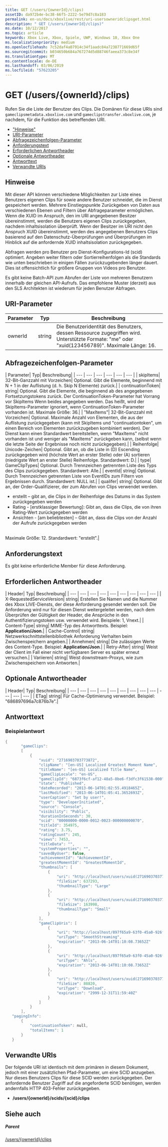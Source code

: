 ```yaml
---
title: GET (/users/{ownerId}/clips)
assetID: da972b4e-bc38-66f5-2222-5e79d7c8a183
permalink: en-us/docs/xboxlive/rest/uri-usersowneridclipsget.html
description: " GET (/users/{ownerId}/clips)"
ms.date: 10/12/2017
ms.topic: article
keywords: Xbox Live, Xbox, Spiele, UWP, Windows 10, Xbox One
ms.localizationpriority: medium
ms.openlocfilehash: 7c52daf4a07914c34f1aadc84a7238771669d65f
ms.sourcegitcommit: b034650b684a767274d5d88746faeea373c8e34f
ms.translationtype: MT
ms.contentlocale: de-DE
ms.lasthandoff: 03/06/2019
ms.locfileid: "57623205"
---
```

# <a name="get-usersowneridclips"></a>GET (/users/{ownerId}/clips)
Rufen Sie die Liste der Benutzer des Clips.
Die Domänen für diese URIs sind `gameclipsmetadata.xboxlive.com` und `gameclipstransfer.xboxlive.com`, je nachdem, für die Funktion des betreffenden URI.

  * ["Hinweise"](#ID4EX)
  * [URI-Parameter](#ID4EEB)
  * [Abfragezeichenfolgen-Parameter](#ID4EPB)
  * [Anforderungstext](#ID4EPE)
  * [Erforderlichen Antwortheader](#ID4E1E)
  * [Optionale Antwortheader](#ID4ENH)
  * [Antworttext](#ID4EOAAC)
  * [Verwandte URIs](#ID4EABAC)

<a id="ID4EX"></a>


## <a name="remarks"></a>Hinweise

Mit dieser API können verschiedene Möglichkeiten zur Liste eines Benutzers eigenen Clips für sowie andere Benutzer schneidet, die im Dienst gespeichert werden. Mehrere Einstiegspunkte Zurückgeben von Daten aus verschiedenen Ebenen und Filtern über Abfrageparameter ermöglichen. Wenn die XUID im Anspruch, den im URI angegebenen Besitzer übereinstimmt, werden die Benutzers eigenen Clips zurückgegeben, nachdem inhaltsisolation überprüft. Wenn der Besitzer im URI nicht den Anspruch XUID übereinstimmt, werden des angegebenen Benutzers Clips basierend auf den Datenschutz-Überprüfungen und Überprüfungen im Hinblick auf die anfordernde XUID inhaltsisolation zurückgegeben.

Abfragen werden pro Benutzer pro Dienst-Konfigurations-Id (scid) optimiert. Angeben weiter filtern oder Sortierreihenfolgen als die Standards wie unten beschrieben in einigen Fällen zurückzugebenden länger dauert. Dies ist offensichtlich für größere Gruppen von Videos pro Benutzer.

Es gibt keine Batch-API zum Abrufen der Liste von mehreren Benutzern innerhalb der gleichen API-Aufrufs. Das empfohlene Muster (derzeit) aus den SLS Architekten ist wiederum für jeden Benutzer Abfragen.

<a id="ID4EEB"></a>


## <a name="uri-parameters"></a>URI-Parameter

| Parameter| Typ| Beschreibung|
| --- | --- | --- |
| ownerId| string| Die Benutzeridentität des Benutzers, dessen Ressource zugegriffen wird. Unterstützte Formate: "me" oder "xuid(123456789)". Maximale Länge: 16.|

<a id="ID4EPB"></a>


## <a name="query-string-parameters"></a>Abfragezeichenfolgen-Parameter

| Parameter| Typ| Beschreibung|
| --- | --- | --- | --- | --- | --- |
| skipItems| 32-Bit-Ganzzahl mit Vorzeichen| Optional. Gibt die Elemente, beginnend mit N + 1 in der Auflistung (d. h. Skip N Elemente) zurück.|
| continuationToken| string| Optional. Gibt die Elemente, die beginnend ab des angegebenen Fortsetzungstokens zurück. Der ContinuationToken-Parameter hat Vorrang vor SkipItems Wenn beides angegeben werden. Das heißt, wird der SkipItems-Parameter ignoriert, wenn ContinuationToken-Parameter vorhanden ist. Maximale Größe: 36.|
| "MaxItems"| 32-Bit-Ganzzahl mit Vorzeichen| Optional. Maximale Anzahl von Elementen, die aus der Auflistung zurückgegeben (kann mit SkipItems und "continuationtoken", um einen Bereich von Elementen zurückzugeben kombiniert werden). Der Dienst kann einen Standardwert bereitstellen, wenn "MaxItems" nicht vorhanden ist und weniger als "MaxItems" zurückgeben kann, (selbst wenn die letzte Seite der Ergebnisse noch nicht zurückgegeben).|
| Reihenfolge| Unicode-Zeichen| Optional. Gibt an, ob die Liste in (D) Escending zurückgegeben wird (höchste Wert an erster Stelle) oder (A) sortieren (niedrigste Wert an erster Stelle) Reihenfolge. Standardwert: D.|
| type| GameClipTypes| Optional. Durch Trennzeichen getrennten Liste des Typs des Clips zurückgegeben. Standardwert: Alle.|
| eventId| string| Optional. Durch Trennzeichen getrennten Liste von EventIDs zum Filtern von Ergebnissen durch. Standardwert: NULL ist.|
| qualifer| string| Optional. Gibt an, der Order-Qualifizierer, der zum Abrufen von Clips verwendet werden. <ul><li>erstellt – gibt an, die Clips in der Reihenfolge des Datums in das System zurückgegeben werden</li><li>Rating - [erstklassiger Bewertung]: Gibt an, dass die Clips, die von ihren Rating-Wert zurückgegeben werden</li><li>Ansichten - [am beliebtesten] – Gibt an, dass die Clips von der Anzahl der Aufrufe zurückgegeben werden</li></ul><br/> Maximale Größe: 12. Standardwert: "erstellt".| 

<a id="ID4EPE"></a>


## <a name="request-body"></a>Anforderungstext

Es gibt keine erforderliche Member für diese Anforderung.

<a id="ID4E1E"></a>


## <a name="required-response-headers"></a>Erforderlichen Antwortheader

| Header| Typ| Beschreibung|
| --- | --- | --- | --- | --- | --- | --- | --- | --- |
| X-RequestedServiceVersion| string| Erstellen Sie Namen und die Nummer des Xbox LIVE-Diensts, der diese Anforderung gesendet werden soll. Die Anforderung wird nur für diesen Dienst weitergeleitet werden, nach dem Überprüfen der Gültigkeit der Header, die Ansprüche in den Authentifizierungstoken usw. verwendet wird. Beispiele: 1, Vnext.|
| Content-Type| string| MIME-Typ des Antworttexts. Beispiel: <b>Application/Json</b>.|
| Cache-Control| string| Netzwerkschnittstellenbibliothek Anforderung Verhalten beim Zwischenspeichern angeben.|
| Annehmen| string| Die zulässigen Werte des Content-Type. Beispiel: <b>Application/Json</b>.|
| Retry-After| string| Weist der Client im Fall einer nicht verfügbaren Server es später erneut versuchen.|
| Variieren| string| Weist downstream-Proxys, wie zum Zwischenspeichern von Antworten.|

<a id="ID4ENH"></a>


## <a name="optional-response-headers"></a>Optionale Antwortheader

| Header| Typ| Beschreibung|
| --- | --- | --- | --- | --- | --- | --- | --- | --- | --- | --- | --- |
| ETag| string| Für Cache-Optimierung verwendet. Beispiel: "686897696a7c876b7e".|

<a id="ID4EOAAC"></a>


## <a name="response-body"></a>Antworttext

<a id="ID4EUAAC"></a>


### <a name="sample-response"></a>Beispielantwort


```cpp
{
       "gameClips":
       [
           {
               "xuid": "2716903703773872",
               "clipName": "[en-US] Localized Greatest Moment Name",
               "titleName": "[en-US] Localized Title Name",
               "gameClipLocale": "en-US",
               "gameClipId": "6873f6cf-af12-48a5-8be6-f3dfc3f61538-000",
               "state": "Published",
               "dateRecorded": "2013-06-14T01:02:55.4918465Z",
               "lastModified": "2013-06-14T01:05:41.3652693Z",
               "userCaption": "Set by user!",
               "type": "DeveloperInitiated",
               "source": "Console",
               "visibility": "Public",
               "durationInSeconds": 30,
               "scid": "00000000-0000-0012-0023-000000000070",
               "titleId": 354975,
               "rating": 3.75,
               "ratingCount": 245,
               "views": 7453,
               "titleData": "",
               "systemProperties": "",
               "savedByUser": false,
               "achievementId": "AchievementId",
               "greatestMomentId": "GreatestMomentId",
               "thumbnails": [
                   {
                       "uri": "http://localhost/users/xuid(2716903703773872)/scids/00000000-0000-0012-0023-000000000070/clips/6873f6cf-af12-48a5-8be6-f3dfc3f61538-000/thumbnails/large",
                       "fileSize": 637293,
                       "thumbnailType": "Large"
                   },
                   {
                       "uri": "http://localhost/users/xuid(2716903703773872)/scids/00000000-0000-0012-0023-000000000070/clips/6873f6cf-af12-48a5-8be6-f3dfc3f61538-000/thumbnails/small",
                       "fileSize": 163998,
                       "thumbnailType": "Small"
                   }
               ],
               "gameClipUris": [
                   {
                       "uri": "http://localhost/897f65a9-63f0-45a0-926f-05a3155c04fc/GameClip-Original_4000.ism/manifest",
                       "uriType": "SmoothStreaming",
                       "expiration": "2013-06-14T01:10:08.73652Z"
                   },
                   {
                       "uri": "http://localhost/897f65a9-63f0-45a0-926f-05a3155c04fc/GameClip-Original_4000.ism/manifest(format=m3u8-aapl)",
                       "uriType": "Ahls",
                       "expiration": "2013-06-14T01:10:08.73652Z"
                   },
                   {
                       "uri": "http://localhost/users/xuid(2716903703773872)/scids/00000000-0000-0012-0023-000000000070/clips/6873f6cf-af12-48a5-8be6-f3dfc3f61538-000",
                       "fileSize": 88820,
                       "uriType": "Download",
                       "expiration": "2999-12-31T11:59:40Z"
                   }
               ]
           }
       ],
   "pagingInfo":
       {
           "continuationToken": null,
           "totalItems": 1
       }
   }

```


<a id="ID4EABAC"></a>


## <a name="related-uris"></a>Verwandte URIs

Der folgende URI ist identisch mit dem primären in diesem Dokument, jedoch mit einer zusätzlichen Pfad-Parameter, um eine SCID anzugeben. Nur dieses Benutzers Clips für diese SCID werden zurückgegeben. Der anfordernde Benutzer Zugriff auf die angeforderte SCID benötigen, werden andernfalls HTTP 403-Fehler zurückgegeben.

   * **/users/{ownerId}/scids/{scid}/clips**

<a id="ID4ENBAC"></a>


## <a name="see-also"></a>Siehe auch

<a id="ID4EPBAC"></a>


##### <a name="parent"></a>Parent

[/users/{ownerId}/clips](uri-usersowneridclips.md)

